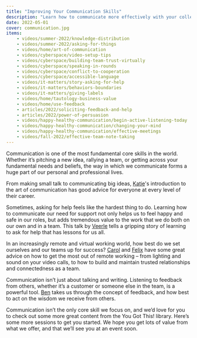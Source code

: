 ```yaml
---
title: "Improving Your Communication Skills"
description: "Learn how to communicate more effectively with your colleagues, managers, reports, and yourself."
date: 2022-05-01
cover: communication.jpg
items:
    - videos/summer-2022/knowledge-distribution
    - videos/summer-2022/asking-for-things
    - videos/home/art-of-communication
    - videos/cyberspace/video-setup-tips
    - videos/cyberspace/building-team-trust-virtually
    - videos/cyberspace/speaking-in-rounds
    - videos/cyberspace/conflict-to-cooperation
    - videos/cyberspace/accessible-language
    - videos/it-matters/story-asking-for-help
    - videos/it-matters/behaviors-boundaries
    - videos/it-matters/giving-labels
    - videos/home/tautology-business-value
    - videos/home/use-feedback
    - articles/2022/soliciting-feedback-and-help
    - articles/2022/power-of-persuasion
    - videos/happy-healthy-communication/begin-active-listening-today
    - videos/happy-healthy-communication/changing-your-mind
    - videos/happy-healthy-communication/effective-meetings
    - videos/fall-2022/effective-team-note-taking
---
```



Communication is one of the most fundamental core skills in the world. Whether it’s pitching a new idea, rallying a team, or getting across your fundamental needs and beliefs, the way in which we communicate forms a huge part of our personal and professional lives.

From making small talk to communicating big ideas, [Katie](/people/katie-walker)'s introduction to the art of communication has good advice for everyone at every level of their career.

<library-item path="videos/home/art-of-communication"></library-item>

Sometimes, asking for help feels like the hardest thing to do. Learning how to communicate our need for support not only helps us to feel happy and safe in our roles, but adds tremendous value to the work that we do both on our own and in a team. This talk by [Veerle](/people/veerle-verhagen) tells a gripping story of learning to ask for help that has lessons for us all.

<library-item path="videos/it-matters/story-asking-for-help"></library-item>

In an increasingly remote and virtual working world, how best do we set ourselves and our teams up for success? [Carol](/people/carol-huang) and [Felix](/people/felix-kerger) have some great advice on how to get the most out of remote working – from lighting and sound on your video calls, to how to build and maintain trusted relationships and connectedness as a team.

<library-item path="videos/cyberspace/building-team-trust-virtually" item-class="mb-8"></library-item>
<library-item path="videos/cyberspace/video-setup-tips"></library-item>

Communication isn’t just about talking and writing. Listening to feedback from others, whether it’s a customer or someone else in the team, is a powerful tool. [Ben](/people/ben-bartle) takes us through the concept of feedback, and how best to act on the wisdom we receive from others.

<library-item path="videos/home/use-feedback"></library-item>

Communication isn’t the only core skill we focus on, and we’d love for you to check out some more great content from the You Got This! library. Here’s some more sessions to get you started. We hope you get lots of value from what we offer, and that we’ll see you at an event soon.
